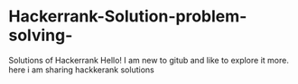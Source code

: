 # Hackerrank-Solution-problem-solving-
Solutions of Hackerrank
Hello! I am new to gitub and like to explore it more.
here i am sharing hackkerank solutions
